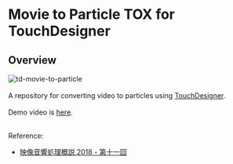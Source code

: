 # Movie to Particle TOX for TouchDesigner
## Overview

![td-movie-to-particle](https://user-images.githubusercontent.com/9309605/230434274-7f9839dc-b5ad-43a8-803e-a6c905792f4e.png)
<br>
<br>
A repository for converting video to particles using [TouchDesigner](https://derivative.ca/).
<br>
<br>
Demo video is [here](https://youtu.be/xj5TGRcAFHs).
<br>
<br>

Reference:
- [映像音響処理概説 2018 - 第十一回](http://satoruhiga.com/TDWS2018/day11/)